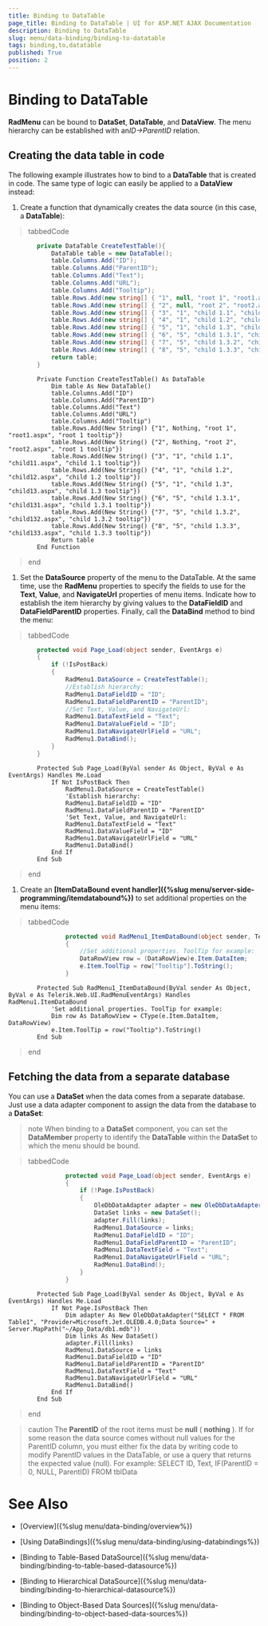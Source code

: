 ```yaml
---
title: Binding to DataTable
page_title: Binding to DataTable | UI for ASP.NET AJAX Documentation
description: Binding to DataTable
slug: menu/data-binding/binding-to-datatable
tags: binding,to,datatable
published: True
position: 2
---
```


# Binding to DataTable



__RadMenu__ can be bound to __DataSet__, __DataTable__, and __DataView__. The menu hierarchy can be established with an*ID->ParentID* relation.

## Creating the data table in code

The following example illustrates how to bind to a __DataTable__ that is created in code. The same type of logic can easily be applied to a __DataView__ instead:

1. Create a function that dynamically creates the data source (in this case, a __DataTable__):

>tabbedCode

````C#
		private DataTable CreateTestTable(){  
	        DataTable table = new DataTable();  
	        table.Columns.Add("ID");  
	        table.Columns.Add("ParentID");  
	        table.Columns.Add("Text");  
	        table.Columns.Add("URL");  
	        table.Columns.Add("Tooltip");  
	        table.Rows.Add(new string[] { "1", null, "root 1", "root1.aspx", "root 1 tooltip" });  
	        table.Rows.Add(new string[] { "2", null, "root 2", "root2.aspx", "root 1 tooltip" });  
	        table.Rows.Add(new string[] { "3", "1", "child 1.1", "child11.aspx", "child 1.1 tooltip" });  
	        table.Rows.Add(new string[] { "4", "1", "child 1.2", "child12.aspx", "child 1.2 tooltip" });  
	        table.Rows.Add(new string[] { "5", "1", "child 1.3", "child13.aspx", "child 1.3 tooltip" });  
	        table.Rows.Add(new string[] { "6", "5", "child 1.3.1", "child131.aspx", "child 1.3.1 tooltip" });  
	        table.Rows.Add(new string[] { "7", "5", "child 1.3.2", "child132.aspx", "child 1.3.2 tooltip" });  
	        table.Rows.Add(new string[] { "8", "5", "child 1.3.3", "child133.aspx", "child 1.3.3 tooltip" });  
	        return table;
	    }		
````



````VB.NET
	    Private Function CreateTestTable() As DataTable
	        Dim table As New DataTable()
	        table.Columns.Add("ID")
	        table.Columns.Add("ParentID")
	        table.Columns.Add("Text")
	        table.Columns.Add("URL")
	        table.Columns.Add("Tooltip")
	        table.Rows.Add(New String() {"1", Nothing, "root 1", "root1.aspx", "root 1 tooltip"})
	        table.Rows.Add(New String() {"2", Nothing, "root 2", "root2.aspx", "root 1 tooltip"})
	        table.Rows.Add(New String() {"3", "1", "child 1.1", "child11.aspx", "child 1.1 tooltip"})
	        table.Rows.Add(New String() {"4", "1", "child 1.2", "child12.aspx", "child 1.2 tooltip"})
	        table.Rows.Add(New String() {"5", "1", "child 1.3", "child13.aspx", "child 1.3 tooltip"})
	        table.Rows.Add(New String() {"6", "5", "child 1.3.1", "child131.aspx", "child 1.3.1 tooltip"})
	        table.Rows.Add(New String() {"7", "5", "child 1.3.2", "child132.aspx", "child 1.3.2 tooltip"})
	        table.Rows.Add(New String() {"8", "5", "child 1.3.3", "child133.aspx", "child 1.3.3 tooltip"})
	        Return table
	    End Function
````


>end

1. Set the __DataSource__ property of the menu to the DataTable. At the same time, use the __RadMenu__ properties to specify the fields to use for the __Text__, __Value__, and __NavigateUrl__ properties of menu items. Indicate how to establish the item hierarchy by giving values to the __DataFieldID__ and __DataFieldParentID__ properties. Finally, call the __DataBind__ method to bind the menu:

>tabbedCode

````C#
		protected void Page_Load(object sender, EventArgs e)
	    {  
	        if (!IsPostBack)  
	        {    
	            RadMenu1.DataSource = CreateTestTable();
	            //Establish hierarchy:    
	            RadMenu1.DataFieldID = "ID";    
	            RadMenu1.DataFieldParentID = "ParentID";    
	            //Set Text, Value, and NavigateUrl:    
	            RadMenu1.DataTextField = "Text";    
	            RadMenu1.DataValueField = "ID";    
	            RadMenu1.DataNavigateUrlField = "URL";
	            RadMenu1.DataBind();  
	        }
	    }			
````



````VB.NET
	    Protected Sub Page_Load(ByVal sender As Object, ByVal e As EventArgs) Handles Me.Load
	        If Not IsPostBack Then
	            RadMenu1.DataSource = CreateTestTable()
	            'Establish hierarchy:
	            RadMenu1.DataFieldID = "ID"
	            RadMenu1.DataFieldParentID = "ParentID"
	            'Set Text, Value, and NavigateUrl:
	            RadMenu1.DataTextField = "Text"
	            RadMenu1.DataValueField = "ID"
	            RadMenu1.DataNavigateUrlField = "URL"
	            RadMenu1.DataBind()
	        End If
	    End Sub
````


>end

1. Create an __[ItemDataBound event handler]({%slug menu/server-side-programming/itemdatabound%})__ to set additional properties on the menu items:

>tabbedCode

````C#
			    protected void RadMenu1_ItemDataBound(object sender, Telerik.Web.UI.RadMenuEventArgs e)
	            {  
	                //Set additional properties. ToolTip for example:  
	                DataRowView row = (DataRowView)e.Item.DataItem;  
	                e.Item.ToolTip = row["Tooltip"].ToString();
	            }		
````



````VB.NET
	    Protected Sub RadMenu1_ItemDataBound(ByVal sender As Object, ByVal e As Telerik.Web.UI.RadMenuEventArgs) Handles RadMenu1.ItemDataBound
	        'Set additional properties. ToolTip for example:  
	        Dim row As DataRowView = CType(e.Item.DataItem, DataRowView)
	        e.Item.ToolTip = row("Tooltip").ToString()
	    End Sub
````


>end

## Fetching the data from a separate database

You can use a __DataSet__ when the data comes from a separate database. Just use a data adapter component to assign the data from the database to a __DataSet__:

>note When binding to a __DataSet__ component, you can set the __DataMember__ property to identify the __DataTable__ within the __DataSet__ to which the menu should be bound.
>




>tabbedCode

````C#
				protected void Page_Load(object sender, EventArgs e)
	            {  
	                if (!Page.IsPostBack)  
	                {    
	                    OleDbDataAdapter adapter = new OleDbDataAdapter("SELECT * FROM Table1","Provider=Microsoft.Jet.OLEDB.4.0;Data Source="  + Server.MapPath("~/App_Data/db1.mdb"));    
	                    DataSet links = new DataSet();    
	                    adapter.Fill(links);    
	                    RadMenu1.DataSource = links;    
	                    RadMenu1.DataFieldID = "ID";    
	                    RadMenu1.DataFieldParentID = "ParentID";
	                    RadMenu1.DataTextField = "Text";
	                    RadMenu1.DataNavigateUrlField = "URL";
	                    RadMenu1.DataBind();
	                }
	            }		
````



````VB.NET
	    Protected Sub Page_Load(ByVal sender As Object, ByVal e As EventArgs) Handles Me.Load
	        If Not Page.IsPostBack Then
	            Dim adapter As New OleDbDataAdapter("SELECT * FROM Table1", "Provider=Microsoft.Jet.OLEDB.4.0;Data Source=" + Server.MapPath("~/App_Data/db1.mdb"))
	            Dim links As New DataSet()
	            adapter.Fill(links)
	            RadMenu1.DataSource = links
	            RadMenu1.DataFieldID = "ID"
	            RadMenu1.DataFieldParentID = "ParentID"
	            RadMenu1.DataTextField = "Text"
	            RadMenu1.DataNavigateUrlField = "URL"
	            RadMenu1.DataBind()
	        End If
	    End Sub
````


>end

>caution The __ParentID__ of the root items must be __null__ ( __nothing__ ). If for some reason the data source comes without null values for the ParentID column, you must either fix the data by writing code to modify ParentID values in the DataTable, or use a query that returns the expected value (null). For example:
>SELECT ID, Text, IF(ParentID = 0, NULL, ParentID) FROM tblData
>


# See Also

 * [Overview]({%slug menu/data-binding/overview%})

 * [Using DataBindings]({%slug menu/data-binding/using-databindings%})

 * [Binding to Table-Based DataSource]({%slug menu/data-binding/binding-to-table-based-datasource%})

 * [Binding to Hierarchical DataSource]({%slug menu/data-binding/binding-to-hierarchical-datasource%})

 * [Binding to Object-Based Data Sources]({%slug menu/data-binding/binding-to-object-based-data-sources%})
